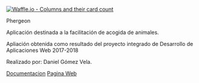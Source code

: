 [![Waffle.io - Columns and their card count](https://badge.waffle.io/danigove/phergeon.svg?columns=all)](https://waffle.io/danigove/phergeon)


Phergeon 

Aplicación destinada a la facilitación de acogida de animales.

Apliación obtenida como resultado del proyecto integrado de Desarrollo de Aplicaciones Web 2017-2018

Realizado por: Daniel Gómez Vela.

[Documentacion](https://danigove.github.io/phergeon/)
[Pagina Web](https://phergeon.herokuapp.com/)
